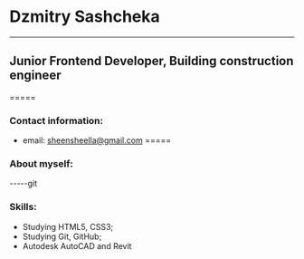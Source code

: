 # Dzmitry Sashcheka
*****
## Junior Frontend Developer, Building construction engineer
=====
### Contact information:
* email: sheensheella@gmail.com
=====
### About myself:
-----git
### Skills:
* Studying HTML5, CSS3;
* Studying Git, GitHub;
* Autodesk AutoCAD and Revit